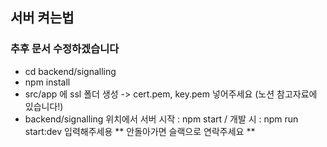 ## 서버 켜는법 
### 추후 문서 수정하겠습니다
- cd backend/signalling
- npm install
- src/app 에 ssl 폴더 생성 -> cert.pem, key.pem 넣어주세요 (노션 참고자료에 있습니다!)
- backend/signalling 위치에서 서버 시작 : npm start / 개발 시 : npm run start:dev 입력해주세용
** 안돌아가면 슬랙으로 연락주세요 **